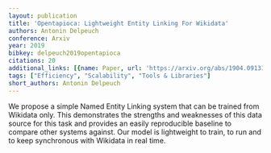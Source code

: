 ```yaml
---
layout: publication
title: 'Opentapioca: Lightweight Entity Linking For Wikidata'
authors: Antonin Delpeuch
conference: Arxiv
year: 2019
bibkey: delpeuch2019opentapioca
citations: 20
additional_links: [{name: Paper, url: 'https://arxiv.org/abs/1904.09131'}]
tags: ["Efficiency", "Scalability", "Tools & Libraries"]
short_authors: Antonin Delpeuch
---
```

We propose a simple Named Entity Linking system that can be trained from
Wikidata only. This demonstrates the strengths and weaknesses of this data
source for this task and provides an easily reproducible baseline to compare
other systems against. Our model is lightweight to train, to run and to keep
synchronous with Wikidata in real time.